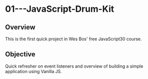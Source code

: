 # 01---JavaScript-Drum-Kit

## Overview

This is the first quick project in Wes Bos' free JavaScript30 course. 

## Objective

Quick refresher on event listeners and overview of building a simple application using Vanilla JS.
